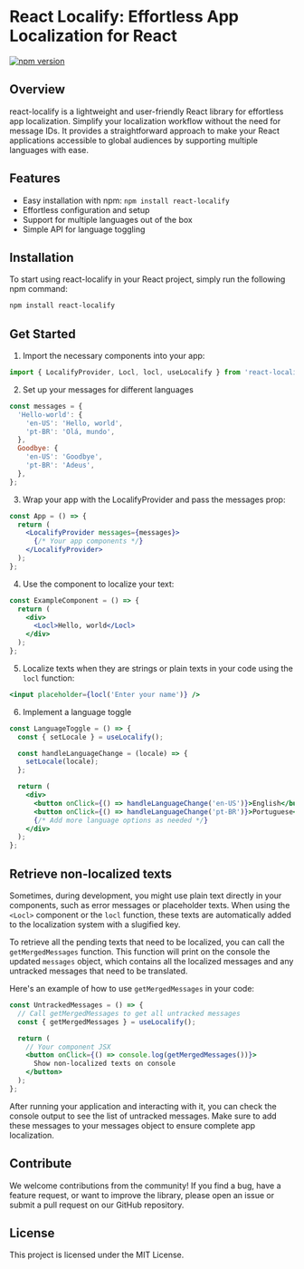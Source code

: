 # React Localify: Effortless App Localization for React

[![npm version](https://badge.fury.io/js/react-localify.svg)](https://badge.fury.io/js/react-localify)

## Overview

react-localify is a lightweight and user-friendly React library for effortless app localization. Simplify your localization workflow without the need for message IDs. It provides a straightforward approach to make your React applications accessible to global audiences by supporting multiple languages with ease.

## Features

- Easy installation with npm: `npm install react-localify`
- Effortless configuration and setup
- Support for multiple languages out of the box
- Simple API for language toggling

## Installation

To start using react-localify in your React project, simply run the following npm command:

```bash
npm install react-localify
```

## Get Started

1. Import the necessary components into your app:

```jsx
import { LocalifyProvider, Locl, locl, useLocalify } from 'react-localify';
```

2. Set up your messages for different languages

```jsx
const messages = {
  'Hello-world': {
    'en-US': 'Hello, world',
    'pt-BR': 'Olá, mundo',
  },
  Goodbye: {
    'en-US': 'Goodbye',
    'pt-BR': 'Adeus',
  },
};
```

3. Wrap your app with the LocalifyProvider and pass the messages prop:

```jsx
const App = () => {
  return (
    <LocalifyProvider messages={messages}>
      {/* Your app components */}
    </LocalifyProvider>
  );
};
```

4. Use the <Locl> component to localize your text:

```jsx
const ExampleComponent = () => {
  return (
    <div>
      <Locl>Hello, world</Locl>
    </div>
  );
};
```

5. Localize texts when they are strings or plain texts in your code using the `locl` function:

```jsx
<input placeholder={locl('Enter your name')} />
```

6. Implement a language toggle

```jsx
const LanguageToggle = () => {
  const { setLocale } = useLocalify();

  const handleLanguageChange = (locale) => {
    setLocale(locale);
  };

  return (
    <div>
      <button onClick={() => handleLanguageChange('en-US')}>English</button>
      <button onClick={() => handleLanguageChange('pt-BR')}>Portuguese</button>
      {/* Add more language options as needed */}
    </div>
  );
};
```

## Retrieve non-localized texts

Sometimes, during development, you might use plain text directly in your components, such as error messages or placeholder texts. When using the `<Locl>` component or the `locl` function, these texts are automatically added to the localization system with a slugified key.

To retrieve all the pending texts that need to be localized, you can call the `getMergedMessages` function. This function will print on the console the updated `messages` object, which contains all the localized messages and any untracked messages that need to be translated.

Here's an example of how to use `getMergedMessages` in your code:

```jsx
const UntrackedMessages = () => {
  // Call getMergedMessages to get all untracked messages
  const { getMergedMessages } = useLocalify();

  return (
    // Your component JSX
    <button onClick={() => console.log(getMergedMessages())}>
      Show non-localized texts on console
    </button>
  );
};
```

After running your application and interacting with it, you can check the console output to see the list of untracked messages. Make sure to add these messages to your messages object to ensure complete app localization.

## Contribute

We welcome contributions from the community! If you find a bug, have a feature request, or want to improve the library, please open an issue or submit a pull request on our GitHub repository.

## License

This project is licensed under the MIT License.

```

```
